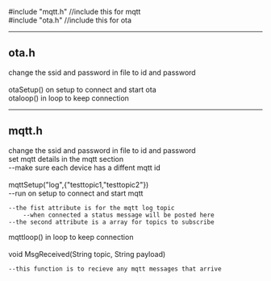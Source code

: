 #include "mqtt.h"  //include this for mqtt  <br />
#include "ota.h"        //include this for ota <br />

-------------------------------
ota.h
-------------------------------
change the ssid and password in file to id and password<br />
<br />
otaSetup() on setup to connect and start ota<br />
otaloop() in loop to keep connection<br />


-------------------------------
mqtt.h
-------------------------------
change the ssid and password in file to id and password<br />
set mqtt details in the mqtt section<br />
 --make sure each device has a diffent mqtt id<br />
<br />
mqttSetup("log",{"testtopic1,"testtopic2"}) <br />
    --run on setup to connect and start mqtt

    --the fist attribute is for the mqtt log topic
        --when connected a status message will be posted here
    --the second attribute is a array for topics to subscribe

mqttloop() in loop to keep connection<br />
<br />
void MsgReceived(String topic, String payload)

    --this function is to recieve any mqtt messages that arrive